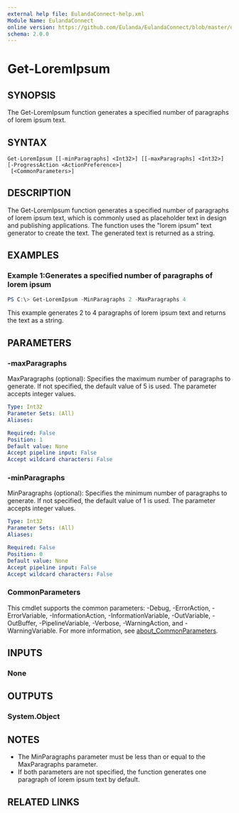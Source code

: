 ```yaml
---
external help file: EulandaConnect-help.xml
Module Name: EulandaConnect
online version: https://github.com/Eulanda/EulandaConnect/blob/master/docs/Get-LoremIpsum.md
schema: 2.0.0
---
```


# Get-LoremIpsum

## SYNOPSIS
The Get-LoremIpsum function generates a specified number of paragraphs of lorem ipsum text.

## SYNTAX

```
Get-LoremIpsum [[-minParagraphs] <Int32>] [[-maxParagraphs] <Int32>] [-ProgressAction <ActionPreference>]
 [<CommonParameters>]
```

## DESCRIPTION
The Get-LoremIpsum function generates a specified number of paragraphs of lorem ipsum text, which is commonly used as placeholder text in design and publishing applications. The function uses the "lorem ipsum" text generator to create the text. The generated text is returned as a string.

## EXAMPLES

### Example 1:Generates a specified number of paragraphs of lorem ipsum
```powershell
PS C:\> Get-LoremIpsum -MinParagraphs 2 -MaxParagraphs 4
```

This example generates 2 to 4 paragraphs of lorem ipsum text and returns the text as a string.

## PARAMETERS

### -maxParagraphs
MaxParagraphs (optional): Specifies the maximum number of paragraphs to generate. If not specified, the default value of 5 is used. The parameter accepts integer values.

```yaml
Type: Int32
Parameter Sets: (All)
Aliases:

Required: False
Position: 1
Default value: None
Accept pipeline input: False
Accept wildcard characters: False
```

### -minParagraphs
MinParagraphs (optional): Specifies the minimum number of paragraphs to generate. If not specified, the default value of 1 is used. The parameter accepts integer values.

```yaml
Type: Int32
Parameter Sets: (All)
Aliases:

Required: False
Position: 0
Default value: None
Accept pipeline input: False
Accept wildcard characters: False
```


### CommonParameters
This cmdlet supports the common parameters: -Debug, -ErrorAction, -ErrorVariable, -InformationAction, -InformationVariable, -OutVariable, -OutBuffer, -PipelineVariable, -Verbose, -WarningAction, and -WarningVariable. For more information, see [about_CommonParameters](http://go.microsoft.com/fwlink/?LinkID=113216).

## INPUTS

### None

## OUTPUTS

### System.Object
## NOTES

- The MinParagraphs parameter must be less than or equal to the MaxParagraphs parameter.
- If both parameters are not specified, the function generates one paragraph of lorem ipsum text by default.

## RELATED LINKS


